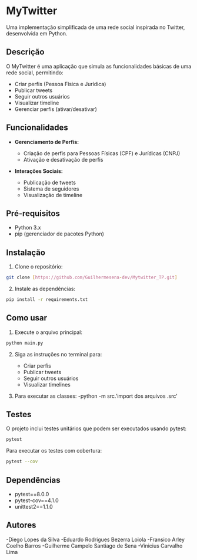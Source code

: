 # MyTwitter

Uma implementação simplificada de uma rede social inspirada no Twitter, desenvolvida em Python.

##  Descrição

O MyTwitter é uma aplicação que simula as funcionalidades básicas de uma rede social, permitindo:
- Criar perfis (Pessoa Física e Jurídica)
- Publicar tweets
- Seguir outros usuários
- Visualizar timeline
- Gerenciar perfis (ativar/desativar)

##  Funcionalidades

- **Gerenciamento de Perfis:**
  - Criação de perfis para Pessoas Físicas (CPF) e Jurídicas (CNPJ)
  - Ativação e desativação de perfis

- **Interações Sociais:**
  - Publicação de tweets
  - Sistema de seguidores
  - Visualização de timeline

##  Pré-requisitos

- Python 3.x
- pip (gerenciador de pacotes Python)

##  Instalação

1. Clone o repositório:
```bash
git clone [https://github.com/Guilhermesena-dev/Mytwitter_TP.git]
```

2. Instale as dependências:
```bash
pip install -r requirements.txt
```

##  Como usar

1. Execute o arquivo principal:
```bash
python main.py
```

2. Siga as instruções no terminal para:
   - Criar perfis
   - Publicar tweets
   - Seguir outros usuários
   - Visualizar timelines

3. Para executar as classes:
-python -m src.'import dos arquivos .src'

## Testes

O projeto inclui testes unitários que podem ser executados usando pytest:

```bash
pytest
```

Para executar os testes com cobertura:
```bash
pytest --cov
```

##  Dependências

- pytest==8.0.0
- pytest-cov==4.1.0
- unittest2==1.1.0

##  Autores

-Diego Lopes da Silva
-Eduardo Rodrigues Bezerra Loiola
-Fransico Arley Coelho Barros
-Guilherme Campelo Santiago de Sena
-Vinicius Carvalho Lima


